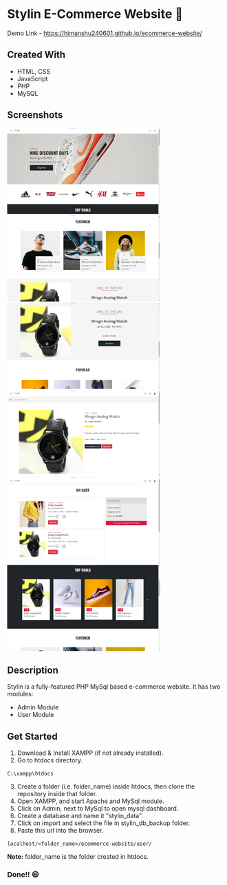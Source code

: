 # Stylin E-Commerce Website 🛒

Demo Link - https://himanshu240601.github.io/ecommerce-website/

## Created With 

- HTML, CSS
- JavaScript
- PHP
- MySQL

## Screenshots 
<p>
<img src="project_images/ecom project (1).png" height=200/>
<img src="project_images/ecom project (2).png" height=200/>
<img src="project_images/ecom project (3).png" height=200/>
<img src="project_images/ecom project (6).png" height=200/>
<img src="project_images/ecom project (7).png" height=200/>
<img src="project_images/ecom project (8).png" height=200/>
</p>

## Description

Stylin is a fully-featured PHP MySql based e-commerce website. 
It has two modules:
- Admin Module
- User Module

## Get Started

1. Download & Install XAMPP (if not already installed).
2. Go to htdocs directory.
```
C:\xampp\htdocs
```
3. Create a folder (i.e. folder_name) inside htdocs, then clone the repository inside that folder.
4. Open XAMPP, and start Apache and MySql module.
5. Click on Admin, next to MySql to open mysql dashboard.
6. Create a database and name it "stylin_data".
7. Click on import and select the file in stylin_db_backup folder.
8. Paste this url into the browser.
```
localhost/<folder_name>/ecommerce-website/user/
```
**Note:** folder_name is the folder created in htdocs.
<br>
### Done!! 😄
